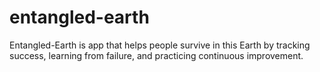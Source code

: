 # entangled-earth
Entangled-Earth is app that helps people survive in this Earth by tracking success, learning from failure, and practicing continuous improvement.
